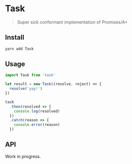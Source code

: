 # Task

> Super sick conformant implementation of Promises/A+

## Install

```sh
yarn add Task
```

## Usage

```javascript
import Task from 'task'

let result = new Task((resolve, reject) => {
  resolve('yay!')
})

task
  .then(resolved => {
    console.log(resolved)
  })
  .catch(reason => {
    console.error(reason)
  })
```

## API

Work in progress.
